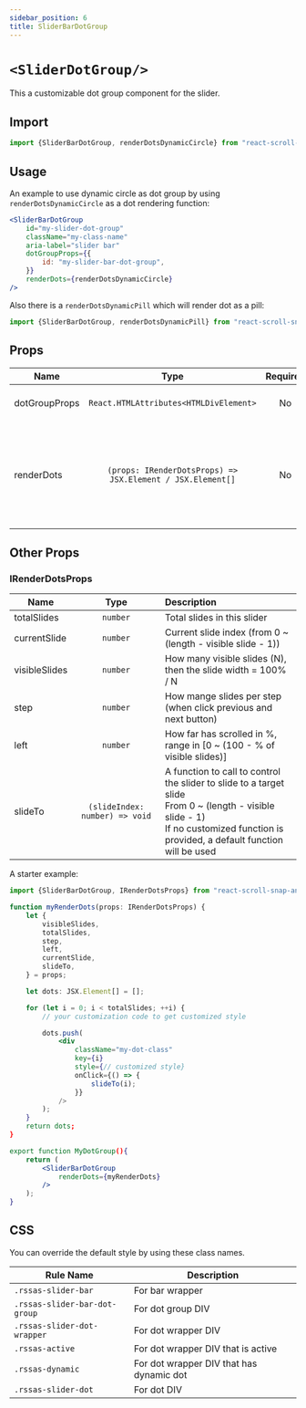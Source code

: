 ```yaml
---
sidebar_position: 6
title: SliderBarDotGroup
---
```



# `<SliderDotGroup/>`

This a customizable dot group component for the slider.

## Import

```jsx
import {SliderBarDotGroup, renderDotsDynamicCircle} from "react-scroll-snap-anime-slider";
```

## Usage

An example to use dynamic circle as dot group by using `renderDotsDynamicCircle` as a dot rendering function:
```jsx
<SliderBarDotGroup
    id="my-slider-dot-group"
    className="my-class-name"
    aria-label="slider bar"
    dotGroupProps={{
        id: "my-slider-bar-dot-group",
    }}
    renderDots={renderDotsDynamicCircle}
/>
```

Also there is a `renderDotsDynamicPill` which will render dot as a pill:

```jsx
import {SliderBarDotGroup, renderDotsDynamicPill} from "react-scroll-snap-anime-slider";
```


## Props


| Name          |                            Type                            | Required | Default | Description                                                             |
| ------------- | :--------------------------------------------------------: | :------: | :-----: | :---------------------------------------------------------------------- |
| dotGroupProps |           `React.HTMLAttributes<HTMLDivElement>`           |    No    |         | Props to the dot group DIV                                              |
| renderDots    | `(props: IRenderDotsProps) => JSX.Element / JSX.Element[]` |    No    |         | To customize the dot group rendering by using the state props passed in |


## Other Props

### IRenderDotsProps

| Name          |              Type              | Description                                                                                                                                                                                  |
| ------------- | :----------------------------: | :------------------------------------------------------------------------------------------------------------------------------------------------------------------------------------------- |
| totalSlides   |            `number`            | Total slides in this slider                                                                                                                                                                  |
| currentSlide  |            `number`            | Current slide index (from 0 ~ (length - visible slide - 1))                                                                                                                                  |
| visibleSlides |            `number`            | How many visible slides (N), then the slide width = 100% / N                                                                                                                                 |
| step          |            `number`            | How mange slides per step (when click previous and next button)                                                                                                                              |
| left          |            `number`            | How far has scrolled in %, range in [0 ~ (100 - % of visible slides)]                                                                                                                        |
| slideTo       | `(slideIndex: number) => void` | A function to call to control the slider to slide to a target slide <br/> From 0 ~ (length - visible slide - 1) <br/> If no customized function is provided, a default function will be used |
 
A starter example:

```jsx title="MyDotGroup.tsx"
import {SliderBarDotGroup, IRenderDotsProps} from "react-scroll-snap-anime-slider";

function myRenderDots(props: IRenderDotsProps) {
    let {
        visibleSlides,
        totalSlides,
        step,
        left,
        currentSlide,
        slideTo,
    } = props;

    let dots: JSX.Element[] = [];

    for (let i = 0; i < totalSlides; ++i) {
        // your customization code to get customized style

        dots.push(
            <div
                className="my-dot-class"
                key={i}
                style={// customized style}
                onClick={() => {
                    slideTo(i);
                }}
            />
        );
    }
    return dots;
}

export function MyDotGroup(){
    return (
        <SliderBarDotGroup
            renderDots={myRenderDots}
        />
    );
}
```

## CSS

You can override the default style by using these class names.

| Rule Name                     | Description                              |
| ----------------------------- | ---------------------------------------- |
| `.rssas-slider-bar`           | For bar wrapper                          |
| `.rssas-slider-bar-dot-group` | For dot group DIV                        |
| `.rssas-slider-dot-wrapper`   | For dot wrapper DIV                      |
| `.rssas-active`               | For dot wrapper DIV that is active       |
| `.rssas-dynamic`              | For dot wrapper DIV that has dynamic dot |
| `.rssas-slider-dot`           | For dot DIV                              |


